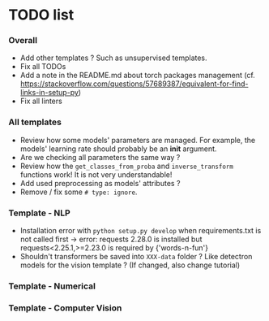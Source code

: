 # TODO list


### Overall

- Add other templates ? Such as unsupervised templates.
- Fix all TODOs
- Add a note in the README.md about torch packages management (cf. https://stackoverflow.com/questions/57689387/equivalent-for-find-links-in-setup-py)
- Fix all linters

### All templates

- Review how some models' parameters are managed. For example, the models' learning rate should probably be an __init__ argument.
- Are we checking all parameters the same way ?
- Review how the `get_classes_from_proba` and `inverse_transform` functions work! It is not very understandable!
- Add used preprocessing as models' attributes ?
- Remove / fix some `# type: ignore`.


### Template - NLP

- Installation error with `python setup.py develop` when requirements.txt is not called first -> error: requests 2.28.0 is installed but requests<2.25.1,>=2.23.0 is required by {'words-n-fun'}
- Shouldn't transformers be saved into `XXX-data` folder ? Like detectron models for the vision template ? (If changed, also change tutorial)

### Template - Numerical


### Template - Computer Vision
